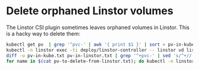 # Delete orphaned Linstor volumes

The Linstor CSI plugin sometimes leaves orphaned volumes in Linstor. This is a hacky way to delete them:

```bash
kubectl get pv  | grep '^pvc-' | awk '{ print $1 }' | sort > pv-in-kube.txt
kubectl -n linstor exec -ti deploy/linstor-controller -- linstor vd list -p | grep '^| pvc-' | awk '{ print $2 }' | sort > pv-in-linstor.txt
diff -u pv-in-kube.txt pv-in-linstor.txt | grep '^+pvc-' | sed 's/^+//' > pv-to-delete-from-linstor.txt
for name in $(cat pv-to-delete-from-linstor.txt); do kubectl -n linstor exec -ti deploy/linstor-controller -- linstor vd delete $name 0; done
```
